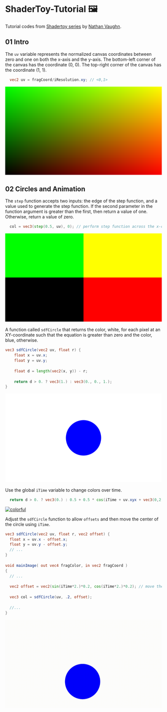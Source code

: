 # ShaderToy-Tutorial 🖼️
Tutorial codes from [Shadertoy series](https://inspirnathan.com/posts/47-shadertoy-tutorial-part-1/) by [Nathan Vaughn](https://twitter.com/inspirnathan).

## 01 Intro
 The `uv` variable represents the normalized canvas coordinates between zero and one on both the x-axis and the y-axis. The bottom-left corner of the canvas has the coordinate (0, 0). The top-right corner of the canvas has the coordinate (1, 1).
 ```glsl
   vec2 uv = fragCoord/iResolution.xy; // <0,1>
 ```
[![UV](01/uv.png)](01/uv.glsl)

## 02 Circles and Animation
The `step` function accepts two inputs: the edge of the step function, and a value used to generate the step function. If the second parameter in the function argument is greater than the first, then return a value of one. Otherwise, return a value of zero.
```glsl
  col = vec3(step(0.5, uv), 0); // perform step function across the x-component and y-component of uv
```
[![step](02/step.png)](02/step.glsl)

A function called `sdfCircle` that returns the color, white, for each pixel at an XY-coordinate such that the equation is greater than zero and the color, blue, otherwise.
```glsl
vec3 sdfCircle(vec2 uv, float r) {
    float x = uv.x;
    float y = uv.y;
    
    float d = length(vec2(x, y)) - r;
    
    return d > 0. ? vec3(1.) : vec3(0., 0., 1.);
}
```
[![circle](02/circle.png)](02/circle.glsl)

Use the global `iTime` variable to change colors over time.
```glsl
  return d > 0. ? vec3(0.) : 0.5 + 0.5 * cos(iTime + uv.xyx + vec3(0,2,4));
```
[![colorful](02/colorful.gif)](02/colorful.glsl)

Adjust the `sdfCircle` function to allow `offsets` and then move the center of the circle using `iTime`.
```glsl
vec3 sdfCircle(vec2 uv, float r, vec2 offset) {
  float x = uv.x - offset.x;
  float y = uv.y - offset.y;
  // ...
}

void mainImage( out vec4 fragColor, in vec2 fragCoord )
{
  // ...
  
  vec2 offset = vec2(sin(iTime*2.)*0.2, cos(iTime*2.)*0.2); // move the circle clockwise
  
  vec3 col = sdfCircle(uv, .2, offset);

  //...
}
```
[![rotate](02/rotate.gif)](02/rotate.glsl)
